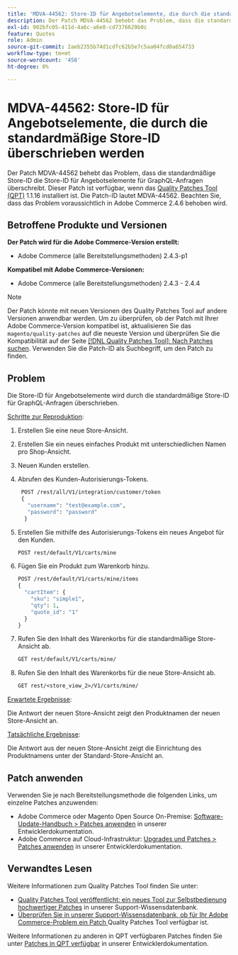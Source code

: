 ```yaml
---
title: 'MDVA-44562: Store-ID für Angebotselemente, die durch die standardmäßige Store-ID überschrieben werden'
description: Der Patch MDVA-44562 behebt das Problem, dass die standardmäßige Store-ID die Store-ID für Angebotselemente für GraphQL-Anfragen überschreibt. Dieser Patch ist verfügbar, wenn das [Quality Patches Tool (QPT)](/help/announcements/adobe-commerce-announcements/magento-quality-patches-released-new-tool-to-self-serve-quality-patches.md) 1.1.16 installiert ist. Die Patch-ID lautet MDVA-44562. Beachten Sie, dass das Problem voraussichtlich in Adobe Commerce 2.4.6 behoben wird.
exl-id: 902bfc05-411d-4a6c-a6e8-cd7376629b0c
feature: Quotes
role: Admin
source-git-commit: 2aeb2355b74d1cdfc62b5e7c5aa04fcd0a654733
workflow-type: tm+mt
source-wordcount: '458'
ht-degree: 0%

---
```


# MDVA-44562: Store-ID für Angebotselemente, die durch die standardmäßige Store-ID überschrieben werden

Der Patch MDVA-44562 behebt das Problem, dass die standardmäßige Store-ID die Store-ID für Angebotselemente für GraphQL-Anfragen überschreibt. Dieser Patch ist verfügbar, wenn das [Quality Patches Tool (QPT)](/help/announcements/adobe-commerce-announcements/magento-quality-patches-released-new-tool-to-self-serve-quality-patches.md) 1.1.16 installiert ist. Die Patch-ID lautet MDVA-44562. Beachten Sie, dass das Problem voraussichtlich in Adobe Commerce 2.4.6 behoben wird.

## Betroffene Produkte und Versionen

**Der Patch wird für die Adobe Commerce-Version erstellt:**

* Adobe Commerce (alle Bereitstellungsmethoden) 2.4.3-p1

**Kompatibel mit Adobe Commerce-Versionen:**

* Adobe Commerce (alle Bereitstellungsmethoden) 2.4.3 - 2.4.4

>[!NOTE]
>
>Der Patch könnte mit neuen Versionen des Quality Patches Tool auf andere Versionen anwendbar werden. Um zu überprüfen, ob der Patch mit Ihrer Adobe Commerce-Version kompatibel ist, aktualisieren Sie das `magento/quality-patches` auf die neueste Version und überprüfen Sie die Kompatibilität auf der Seite [[!DNL Quality Patches Tool]: Nach Patches suchen](https://experienceleague.adobe.com/tools/commerce-quality-patches/index.html?lang=de). Verwenden Sie die Patch-ID als Suchbegriff, um den Patch zu finden.

## Problem

Die Store-ID für Angebotselemente wird durch die standardmäßige Store-ID für GraphQL-Anfragen überschrieben.

<u>Schritte zur Reproduktion</u>:

1. Erstellen Sie eine neue Store-Ansicht.
1. Erstellen Sie ein neues einfaches Produkt mit unterschiedlichen Namen pro Shop-Ansicht.
1. Neuen Kunden erstellen.
1. Abrufen des Kunden-Autorisierungs-Tokens.

   ```GraphQL
    POST /rest/all/V1/integration/customer/token
    {
      "username": "test@example.com",
      "password": "password"
     }
   ```

1. Erstellen Sie mithilfe des Autorisierungs-Tokens ein neues Angebot für den Kunden.

   ```GraphQL
   POST rest/default/V1/carts/mine
   ```

1. Fügen Sie ein Produkt zum Warenkorb hinzu.

   ```GraphQL
   POST /rest/default/V1/carts/mine/items
   {
     "cartItem": {
       "sku": "simple1",
       "qty": 1,
       "quote_id": "1"
     }
   }
   ```

1. Rufen Sie den Inhalt des Warenkorbs für die standardmäßige Store-Ansicht ab.

   ```GraphQL
   GET rest/default/V1/carts/mine/
   ```

1. Rufen Sie den Inhalt des Warenkorbs für die neue Store-Ansicht ab.

   ```GraphQL
   GET rest/<store_view_2>/V1/carts/mine/
   ```

<u>Erwartete Ergebnisse</u>:

Die Antwort der neuen Store-Ansicht zeigt den Produktnamen der neuen Store-Ansicht an.

<u>Tatsächliche Ergebnisse</u>:

Die Antwort aus der neuen Store-Ansicht zeigt die Einrichtung des Produktnamens unter der Standard-Store-Ansicht an.

## Patch anwenden

Verwenden Sie je nach Bereitstellungsmethode die folgenden Links, um einzelne Patches anzuwenden:

* Adobe Commerce oder Magento Open Source On-Premise: [Software-Update-Handbuch > Patches anwenden](https://experienceleague.adobe.com/de/docs/commerce-operations/tools/quality-patches-tool/usage) in unserer Entwicklerdokumentation.
* Adobe Commerce auf Cloud-Infrastruktur: [Upgrades und Patches > Patches anwenden](https://experienceleague.adobe.com/de/docs/commerce-cloud-service/user-guide/develop/upgrade/apply-patches) in unserer Entwicklerdokumentation.

## Verwandtes Lesen

Weitere Informationen zum Quality Patches Tool finden Sie unter:

* [Quality Patches Tool veröffentlicht: ein neues Tool zur Selbstbedienung hochwertiger Patches](/help/announcements/adobe-commerce-announcements/magento-quality-patches-released-new-tool-to-self-serve-quality-patches.md) in unserer Support-Wissensdatenbank.
* [Überprüfen Sie in unserer Support-Wissensdatenbank, ob für Ihr Adobe Commerce-Problem ein Patch ](/help/support-tools/patches-available-in-qpt-tool/check-patch-for-magento-issue-with-magento-quality-patches.md) Quality Patches Tool verfügbar ist.

Weitere Informationen zu anderen in QPT verfügbaren Patches finden Sie unter [Patches in QPT verfügbar](https://experienceleague.adobe.com/tools/commerce-quality-patches/index.html?lang=de) in unserer Entwicklerdokumentation.
